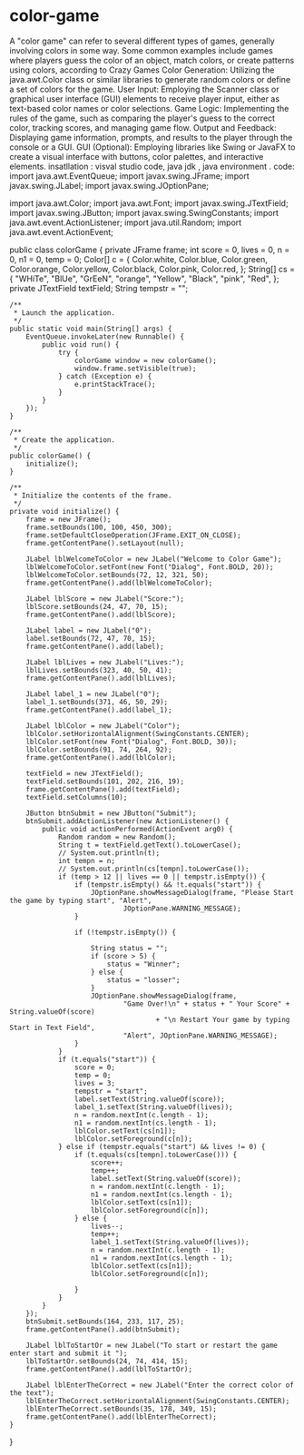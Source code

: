 # color-game
A "color game" can refer to several different types of games, generally involving colors in some way. Some common examples include games where players guess the color of an object, match colors, or create patterns using colors, according to Crazy Games 
Color Generation:
Utilizing the java.awt.Color class or similar libraries to generate random colors or define a set of colors for the game.
User Input:
Employing the Scanner class or graphical user interface (GUI) elements to receive player input, either as text-based color names or color selections.
Game Logic:
Implementing the rules of the game, such as comparing the player's guess to the correct color, tracking scores, and managing game flow.
Output and Feedback:
Displaying game information, prompts, and results to the player through the console or a GUI.
GUI (Optional):
Employing libraries like Swing or JavaFX to create a visual interface with buttons, color palettes, and interactive elements.
insatllation : visval studio code, java jdk , java environment .
code:
import java.awt.EventQueue;
import javax.swing.JFrame;
import javax.swing.JLabel;
import javax.swing.JOptionPane;

import java.awt.Color;
import java.awt.Font;
import javax.swing.JTextField;
import javax.swing.JButton;
import javax.swing.SwingConstants;
import java.awt.event.ActionListener;
import java.util.Random;
import java.awt.event.ActionEvent;

public class colorGame {
    private JFrame frame;
    int score = 0, lives = 0, n = 0, n1 = 0, temp = 0;
    Color[] c = { Color.white, Color.blue, Color.green, Color.orange, Color.yellow, Color.black, Color.pink,
            Color.red, };
    String[] cs = { "WHiTe", "BlUe", "GrEeN", "orange", "Yellow", "Black", "pink", "Red", };
    private JTextField textField;
    String tempstr = "";

    /**
     * Launch the application.
     */
    public static void main(String[] args) {
        EventQueue.invokeLater(new Runnable() {
            public void run() {
                try {
                    colorGame window = new colorGame();
                    window.frame.setVisible(true);
                } catch (Exception e) {
                    e.printStackTrace();
                }
            }
        });
    }

    /**
     * Create the application.
     */
    public colorGame() {
        initialize();
    }

    /**
     * Initialize the contents of the frame.
     */
    private void initialize() {
        frame = new JFrame();
        frame.setBounds(100, 100, 450, 300);
        frame.setDefaultCloseOperation(JFrame.EXIT_ON_CLOSE);
        frame.getContentPane().setLayout(null);

        JLabel lblWelcomeToColor = new JLabel("Welcome to Color Game");
        lblWelcomeToColor.setFont(new Font("Dialog", Font.BOLD, 20));
        lblWelcomeToColor.setBounds(72, 12, 321, 50);
        frame.getContentPane().add(lblWelcomeToColor);

        JLabel lblScore = new JLabel("Score:");
        lblScore.setBounds(24, 47, 70, 15);
        frame.getContentPane().add(lblScore);

        JLabel label = new JLabel("0");
        label.setBounds(72, 47, 70, 15);
        frame.getContentPane().add(label);

        JLabel lblLives = new JLabel("Lives:");
        lblLives.setBounds(323, 40, 50, 41);
        frame.getContentPane().add(lblLives);

        JLabel label_1 = new JLabel("0");
        label_1.setBounds(371, 46, 50, 29);
        frame.getContentPane().add(label_1);

        JLabel lblColor = new JLabel("Color");
        lblColor.setHorizontalAlignment(SwingConstants.CENTER);
        lblColor.setFont(new Font("Dialog", Font.BOLD, 30));
        lblColor.setBounds(91, 74, 264, 92);
        frame.getContentPane().add(lblColor);

        textField = new JTextField();
        textField.setBounds(101, 202, 216, 19);
        frame.getContentPane().add(textField);
        textField.setColumns(10);

        JButton btnSubmit = new JButton("Submit");
        btnSubmit.addActionListener(new ActionListener() {
            public void actionPerformed(ActionEvent arg0) {
                Random random = new Random();
                String t = textField.getText().toLowerCase();
                // System.out.println(t);
                int tempn = n;
                // System.out.println(cs[tempn].toLowerCase());
                if (temp > 12 || lives == 0 || tempstr.isEmpty()) {
                    if (tempstr.isEmpty() && !t.equals("start")) {
                        JOptionPane.showMessageDialog(frame, "Please Start the game by typing start", "Alert",
                                JOptionPane.WARNING_MESSAGE);
                    }

                    if (!tempstr.isEmpty()) {

                        String status = "";
                        if (score > 5) {
                            status = "Winner";
                        } else {
                            status = "losser";
                        }
                        JOptionPane.showMessageDialog(frame,
                                "Game Over!\n" + status + " Your Score" + String.valueOf(score)
                                        + "\n Restart Your game by typing Start in Text Field",
                                "Alert", JOptionPane.WARNING_MESSAGE);
                    }
                }
                if (t.equals("start")) {
                    score = 0;
                    temp = 0;
                    lives = 3;
                    tempstr = "start";
                    label.setText(String.valueOf(score));
                    label_1.setText(String.valueOf(lives));
                    n = random.nextInt(c.length - 1);
                    n1 = random.nextInt(cs.length - 1);
                    lblColor.setText(cs[n1]);
                    lblColor.setForeground(c[n]);
                } else if (tempstr.equals("start") && lives != 0) {
                    if (t.equals(cs[tempn].toLowerCase())) {
                        score++;
                        temp++;
                        label.setText(String.valueOf(score));
                        n = random.nextInt(c.length - 1);
                        n1 = random.nextInt(cs.length - 1);
                        lblColor.setText(cs[n1]);
                        lblColor.setForeground(c[n]);
                    } else {
                        lives--;
                        temp++;
                        label_1.setText(String.valueOf(lives));
                        n = random.nextInt(c.length - 1);
                        n1 = random.nextInt(cs.length - 1);
                        lblColor.setText(cs[n1]);
                        lblColor.setForeground(c[n]);

                    }
                }
            }
        });
        btnSubmit.setBounds(164, 233, 117, 25);
        frame.getContentPane().add(btnSubmit);

        JLabel lblToStartOr = new JLabel("To start or restart the game enter start and submit it ");
        lblToStartOr.setBounds(24, 74, 414, 15);
        frame.getContentPane().add(lblToStartOr);

        JLabel lblEnterTheCorrect = new JLabel("Enter the correct color of the text");
        lblEnterTheCorrect.setHorizontalAlignment(SwingConstants.CENTER);
        lblEnterTheCorrect.setBounds(35, 178, 349, 15);
        frame.getContentPane().add(lblEnterTheCorrect);
    }
}
